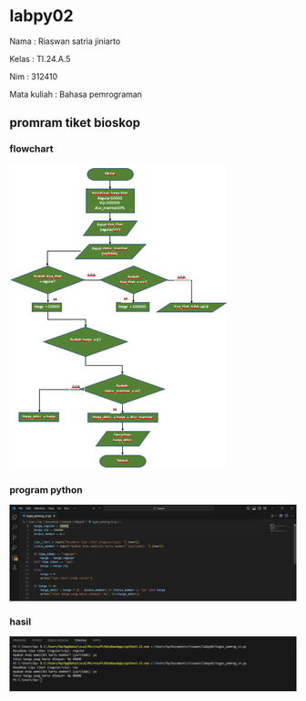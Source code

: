 # labpy02
Nama : Riaswan satria jiniarto <p>
Kelas : TI.24.A.5 <p>
Nim : 312410   <p>
Mata kuliah : Bahasa pemrograman <p>
## promram tiket bioskop
### flowchart 
![gambar 1](ss1.png)

### program python 
![gambar 2](ss2.png)

### hasil
![gambar 3](ss3.png)

